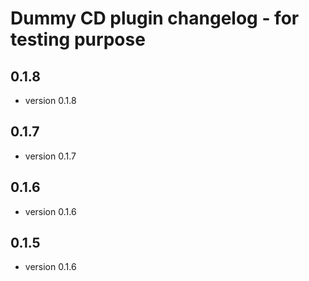 # Dummy CD plugin changelog - for testing purpose

## 0.1.8

 - version 0.1.8

## 0.1.7

 - version 0.1.7

## 0.1.6

 - version 0.1.6

## 0.1.5

 - version 0.1.6

